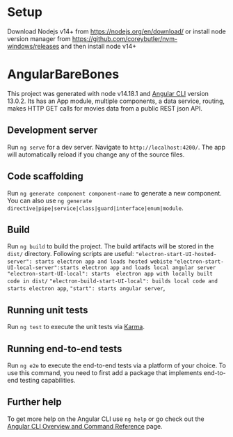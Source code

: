 # Setup
Download Nodejs v14+ from https://nodejs.org/en/download/ or install node version manager from https://github.com/coreybutler/nvm-windows/releases
and then install node v14+

# AngularBareBones
This project was generated with node v14.18.1 and [Angular CLI](https://github.com/angular/angular-cli) version 13.0.2.
Its has an App module, multiple components, a data service, routing, makes HTTP GET calls for movies data from a public REST json API.

## Development server

Run `ng serve` for a dev server. Navigate to `http://localhost:4200/`. The app will automatically reload if you change any of the source files.

## Code scaffolding

Run `ng generate component component-name` to generate a new component. You can also use `ng generate directive|pipe|service|class|guard|interface|enum|module`.

## Build

Run `ng build` to build the project. The build artifacts will be stored in the `dist/` directory.
Following scripts are useful:
    `"electron-start-UI-hosted-server": starts electron app and loads hosted webiste`
    `"electron-start-UI-local-server":starts electron app and loads local angular server`
    `"electron-start-UI-local": starts  electron app with locally built code in dist/`
    `"electron-build-start-UI-local": builds local code and starts electron app`,
    `"start": starts angular server`,

## Running unit tests

Run `ng test` to execute the unit tests via [Karma](https://karma-runner.github.io).

## Running end-to-end tests

Run `ng e2e` to execute the end-to-end tests via a platform of your choice. To use this command, you need to first add a package that implements end-to-end testing capabilities.

## Further help

To get more help on the Angular CLI use `ng help` or go check out the [Angular CLI Overview and Command Reference](https://angular.io/cli) page.
